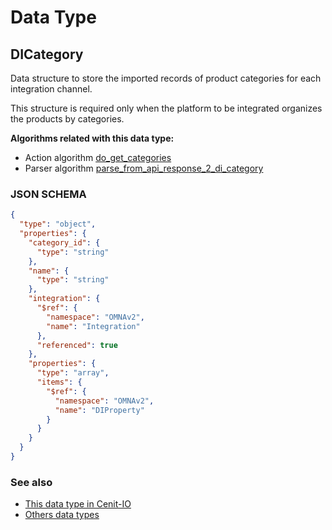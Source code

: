 # Data Type

## DICategory

Data structure to store the imported records of product categories for each integration channel.

This structure is required only when the platform to be integrated organizes the products by categories.

**Algorithms related with this data type:**

* Action algorithm [do_get_categories](../action-algorithms/do_get_categories.md)
* Parser algorithm [parse_from_api_response_2_di_category](../parser-algorithms/parse_from_api_response_2_di_category.md)

    
### JSON SCHEMA
```json
{
  "type": "object",
  "properties": {
    "category_id": {
      "type": "string"
    },
    "name": {
      "type": "string"
    },
    "integration": {
      "$ref": {
        "namespace": "OMNAv2",
        "name": "Integration"
      },
      "referenced": true
    },
    "properties": {
      "type": "array",
      "items": {
        "$ref": {
          "namespace": "OMNAv2",
          "name": "DIProperty"
        }
      }
    }
  }
}
```

### See also
* [This data type in Cenit-IO](https://cenit.io/json_data_type?f[name][40703][o]=is&f[name][40703][v]=DICategory&f[namespace][40840][v]=OMNAv2)
* [Others data types](overview?id=DICategory)